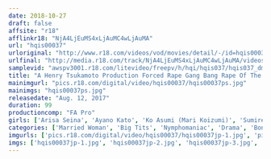 ```yaml
---
date: 2018-10-27
draft: false
affsite: "r18"
afflinkr18: "NjA4LjEuMS4xLjAuMC4wLjAuMA"
url: "hqis00037"
urloriginal: "http://www.r18.com/videos/vod/movies/detail/-/id=hqis00037"
urlfinal: "http://media.r18.com/track/NjA4LjEuMS4xLjAuMC4wLjAuMA/videos/vod/movies/detail/-/id=hqis00037"
samplevid: "awspv3001.r18.com/litevideo/freepv/h/hqi/hqis037/hqis037_dmb_w.mp4"
title: "A Henry Tsukamoto Production Forced Rape Gang Bang Rape Of The Maid At A Hot Springs Inn A Daughter Gets Fucked By Her Father-In-Law A Hot Springs Inn Maid Gets A Taste Of Orgasm When She Gets Raped A Father-In-Law And Daughter In Forced Consensual Sex"
mainimgurl: "pics.r18.com/digital/video/hqis00037/hqis00037ps.jpg"
mainimgs: "hqis00037ps.jpg"
releasedate: "Aug. 12, 2017"
duration: 99
productioncomp: "FA Pro"
girls: ['Arisa Seina', 'Ayano Kato', 'Ko Asumi (Mari Koizumi)', 'Sumire Seto']
categories: ['Married Woman', 'Big Tits', 'Nymphomaniac', 'Drama', 'Bondage', 'Hi-Def']
imgurls: ['pics.r18.com/digital/video/hqis00037/hqis00037jp-1.jpg', 'pics.r18.com/digital/video/hqis00037/hqis00037jp-2.jpg', 'pics.r18.com/digital/video/hqis00037/hqis00037jp-3.jpg', 'pics.r18.com/digital/video/hqis00037/hqis00037jp-4.jpg', 'pics.r18.com/digital/video/hqis00037/hqis00037jp-5.jpg', 'pics.r18.com/digital/video/hqis00037/hqis00037jp-6.jpg', 'pics.r18.com/digital/video/hqis00037/hqis00037jp-7.jpg', 'pics.r18.com/digital/video/hqis00037/hqis00037jp-8.jpg', 'pics.r18.com/digital/video/hqis00037/hqis00037jp-9.jpg', 'pics.r18.com/digital/video/hqis00037/hqis00037jp-10.jpg', 'pics.r18.com/digital/video/hqis00037/hqis00037jp-11.jpg', 'pics.r18.com/digital/video/hqis00037/hqis00037jp-12.jpg', 'pics.r18.com/digital/video/hqis00037/hqis00037jp-13.jpg', 'pics.r18.com/digital/video/hqis00037/hqis00037jp-14.jpg', 'pics.r18.com/digital/video/hqis00037/hqis00037jp-15.jpg', 'pics.r18.com/digital/video/hqis00037/hqis00037jp-16.jpg', 'pics.r18.com/digital/video/hqis00037/hqis00037jp-17.jpg', 'pics.r18.com/digital/video/hqis00037/hqis00037jp-18.jpg', 'pics.r18.com/digital/video/hqis00037/hqis00037jp-19.jpg', 'pics.r18.com/digital/video/hqis00037/hqis00037jp-20.jpg']
imgs: ['hqis00037jp-1.jpg', 'hqis00037jp-2.jpg', 'hqis00037jp-3.jpg', 'hqis00037jp-4.jpg', 'hqis00037jp-5.jpg', 'hqis00037jp-6.jpg', 'hqis00037jp-7.jpg', 'hqis00037jp-8.jpg', 'hqis00037jp-9.jpg', 'hqis00037jp-10.jpg', 'hqis00037jp-11.jpg', 'hqis00037jp-12.jpg', 'hqis00037jp-13.jpg', 'hqis00037jp-14.jpg', 'hqis00037jp-15.jpg', 'hqis00037jp-16.jpg', 'hqis00037jp-17.jpg', 'hqis00037jp-18.jpg', 'hqis00037jp-19.jpg', 'hqis00037jp-20.jpg']
---
```

